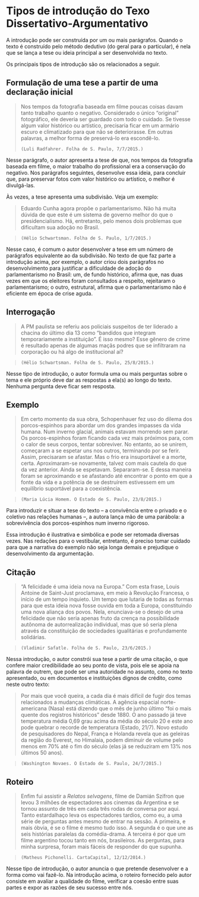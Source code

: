 # Tipos de introdução do Texo Dissertativo-Argumentativo

A introdução pode ser construída por um ou mais parágrafos. Quando o texto é construído pelo método dedutivo (do geral para o particular), é nela que se lança a tese ou ideia principal a ser desenvolvida no texto.

Os principais tipos de introdução são os relacionados a seguir.

## Formulação de uma tese a partir de uma declaração inicial

> Nos tempos da fotografia baseada em filme poucas coisas davam tanto trabalho quanto o negativo. Considerado o único “original” fotográfico, ele deveria ser guardado com todo o cuidado. Se tivesse algum valor histórico ou artístico, precisaria ficar em um armário escuro e climatizado para que não se deteriorasse. Em outras palavras, a melhor forma de preservá-lo era escondê-lo.
> 
> `(Luli Radfahrer. Folha de S. Paulo, 7/7/2015.)`

Nesse parágrafo, o autor apresenta a tese de que, nos tempos da fotografia baseada em filme, o maior trabalho do profissional era a conservação do negativo. Nos parágrafos seguintes, desenvolve essa ideia, para concluir que, para preservar fotos com valor histórico ou artístico, o melhor é divulgá-las.

Às vezes, a tese apresenta uma subdivisão. Veja um exemplo:

> Eduardo Cunha agora propõe o parlamentarismo. Não há muita dúvida de que este é um sistema de governo melhor do que o presidencialismo. Há, entretanto, pelo menos dois problemas que dificultam sua adoção no Brasil.

> `(Hélio Schwartsman. Folha de S. Paulo, 1/7/2015.)`

Nesse caso, é comum o autor desenvolver a tese em um número de parágrafos equivalente ao da subdivisão. No texto de que faz parte a introdução acima, por exemplo, o autor criou dois parágrafos no desenvolvimento para justificar a dificuldade de adoção do parlamentarismo no Brasil: um, de fundo histórico, afirma que, nas duas vezes em que os eleitores foram consultados a respeito, rejeitaram o parlamentarismo; o outro, estrutural, afirma que o parlamentarismo não é eficiente em época de crise aguda.

## Interrogação

> A PM paulista se referiu aos policiais suspeitos de ter liderado a chacina do último dia 13 como “bandidos que integram temporariamente a instituição”. É isso mesmo? Esse gênero de crime é resultado apenas de algumas maçãs podres que se infiltraram na corporação ou há algo de institucional aí?

> `(Hélio Schwartsman. Folha de S. Paulo, 25/8/2015.)`

Nesse tipo de introdução, o autor formula uma ou mais perguntas sobre o tema e ele próprio deve dar as respostas a ela(s) ao longo do texto. Nenhuma pergunta deve ficar sem resposta.

## Exemplo

> Em certo momento da sua obra, Schopenhauer fez uso do dilema dos porcos-espinhos para abordar um dos grandes impasses da vida humana. Num inverno glacial, animais estavam morrendo sem parar. Os porcos-espinhos foram ficando cada vez mais próximos para, com o calor de seus corpos, tentar sobreviver. No entanto, ao se unirem, começaram a se espetar uns nos outros, terminando por se ferir. Assim, precisaram se afastar. Mas o frio era insuportável e a morte, certa. Aproximaram-se novamente, talvez com mais cautela do que da vez anterior. Ainda se espetavam. Separaram-se. E dessa maneira foram se aproximando e se afastando até encontrar o ponto em que a fonte da vida e a potência de se destruírem estivessem em um equilíbrio suportável para a coexistência.

> `(Maria Lúcia Homem. O Estado de S. Paulo, 23/8/2015.)`

Para introduzir e situar a tese do texto – a convivência entre o privado e o coletivo nas relações humanas –, a autora lança mão de uma parábola: a sobrevivência dos porcos-espinhos num inverno rigoroso.

Essa introdução é ilustrativa e simbólica e pode ser retomada diversas vezes. Nas redações para o vestibular, entretanto, é preciso tomar cuidado para que a narrativa do exemplo não seja longa demais e prejudique o desenvolvimento da argumentação.

## Citação

> “A felicidade é uma ideia nova na Europa.” Com esta frase, Louis Antoine de Saint-Just proclamava, em meio à Revolução Francesa, o início de um tempo inquieto. Um tempo que lutaria de todas as formas para que esta ideia nova fosse ouvida em toda a Europa, constituindo uma nova aliança dos povos. Nela, enunciava-se o desejo de uma felicidade que não seria apenas fruto da crença na possibilidade autônoma de autorrealização individual, mas que só seria plena através da constituição de sociedades igualitárias e profundamente solidárias.

> `(Vladimir Safatle. Folha de S. Paulo, 23/6/2015.)`

Nessa introdução, o autor constrói sua tese a partir de uma citação, o que confere maior credibilidade ao seu ponto de vista, pois ele se apoia na palavra de outrem, que pode ser uma autoridade no assunto, como no texto apresentado, ou em documentos e instituições dignos de crédito, como neste outro texto:

> Por mais que você queira, a cada dia é mais difícil de fugir dos temas relacionados a mudanças climáticas. A agência espacial norte-americana (Nasa) está dizendo que o mês de junho último “foi o mais quente dos registros históricos” desde 1880. O ano passado já teve temperatura média 0,69 grau acima da média do século 20 e este ano pode quebrar o recorde de temperatura (Estado, 21/7). Novo estudo de pesquisadores do Nepal, França e Holanda revela que as geleiras da região do Everest, no Himalaia, podem diminuir de volume pelo menos em 70% até o fim do século (elas já se reduziram em 13% nos últimos 50 anos).

> `(Washington Novaes. O Estado de S. Paulo, 24/7/2015.)`

## Roteiro

> Enfim fui assistir a *Relatos selvagens*, filme de Damián Szífron que levou 3 milhões de espectadores aos cinemas da Argentina e se tornou assunto de três em cada três rodas de conversa por aqui. Tanto estardalhaço leva os espectadores tardios, como eu, a uma série de perguntas antes mesmo de entrar na sessão. A primeira, e mais óbvia, é se o filme é mesmo tudo isso. A segunda é o que une as seis histórias paralelas da comédia-drama. A terceira é por que um filme argentino tocou tanto em nós, brasileiros. As perguntas, para minha surpresa, foram mais fáceis de responder do que supunha.

> `(Matheus Pichonelli. CartaCapital, 12/12/2014.)`

Nesse tipo de introdução, o autor anuncia o que pretende desenvolver e a forma como vai fazê-lo. Na introdução acima, o roteiro fornecido pelo autor consiste em avaliar a qualidade do filme, verificar a coesão entre suas partes e expor as razões de seu sucesso entre nós.

